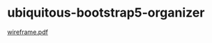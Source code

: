 # ubiquitous-bootstrap5-organizer

[wireframe.pdf](https://github.com/Jaswal1p/ubiquitous-bootstrap5-organizer/files/10637445/wireframe.pdf)